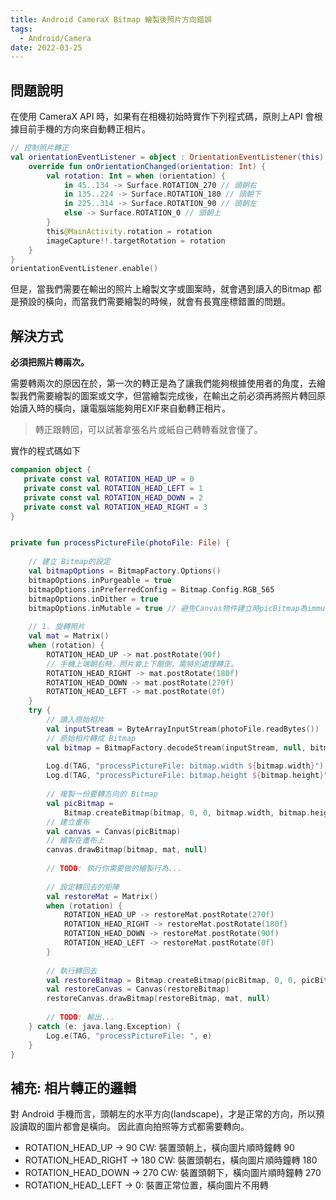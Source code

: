 ```yaml
---
title: Android CameraX Bitmap 繪製後照片方向錯誤
tags:
  - Android/Camera
date: 2022-03-25
---
```


## 問題說明

在使用 CameraX API 時，如果有在相機初始時實作下列程式碼，原則上API 會根據目前手機的方向來自動轉正相片。

```kotlin
// 控制照片轉正
val orientationEventListener = object : OrientationEventListener(this) {
    override fun onOrientationChanged(orientation: Int) {
        val rotation: Int = when (orientation) {
            in 45..134 -> Surface.ROTATION_270 // 頭朝右
            in 135..224 -> Surface.ROTATION_180 // 頭朝下
            in 225..314 -> Surface.ROTATION_90 // 頭朝左
            else -> Surface.ROTATION_0 // 頭朝上
        }
        this@MainActivity.rotation = rotation
        imageCapture!!.targetRotation = rotation
    }
}
orientationEventListener.enable()
```

但是，當我們需要在輸出的照片上繪製文字或圖案時，就會遇到讀入的Bitmap 都是預設的橫向，而當我們需要繪製的時候，就會有長寬座標錯置的問題。

## 解決方式

**必須把照片轉兩次。**

需要轉兩次的原因在於，第一次的轉正是為了讓我們能夠根據使用者的角度，去繪製我們需要繪製的圖案或文字，但當繪製完成後，在輸出之前必須再將照片轉回原始讀入時的橫向，讓電腦端能夠用EXIF來自動轉正相片。

> 轉正跟轉回，可以試著拿張名片或紙自己轉轉看就會懂了。

實作的程式碼如下

```kotlin
companion object {
   private const val ROTATION_HEAD_UP = 0
   private const val ROTATION_HEAD_LEFT = 1
   private const val ROTATION_HEAD_DOWN = 2
   private const val ROTATION_HEAD_RIGHT = 3
}


private fun processPictureFile(photoFile: File) {
    
    // 建立 Bitmap的設定
    val bitmapOptions = BitmapFactory.Options()
    bitmapOptions.inPurgeable = true
    bitmapOptions.inPreferredConfig = Bitmap.Config.RGB_565
    bitmapOptions.inDither = true
    bitmapOptions.inMutable = true // 避免Canvas物件建立時picBitmap為immutable
    
    // 1. 旋轉照片
    val mat = Matrix()
    when (rotation) {
        ROTATION_HEAD_UP -> mat.postRotate(90f)
        // 手機上端朝右時，照片會上下顛倒，需特別處理轉正。
        ROTATION_HEAD_RIGHT -> mat.postRotate(180f)
        ROTATION_HEAD_DOWN -> mat.postRotate(270f)
        ROTATION_HEAD_LEFT -> mat.postRotate(0f)
    }
    try {
        // 讀入原始相片
        val inputStream = ByteArrayInputStream(photoFile.readBytes())
        // 原始相片轉成 Bitmap
        val bitmap = BitmapFactory.decodeStream(inputStream, null, bitmapOptions) ?: return
        
        Log.d(TAG, "processPictureFile: bitmap.width ${bitmap.width}")
        Log.d(TAG, "processPictureFile: bitmap.height ${bitmap.height}")
        
        // 複製一份要轉方向的 Bitmap
        val picBitmap =
            Bitmap.createBitmap(bitmap, 0, 0, bitmap.width, bitmap.height, mat, true)
        // 建立畫布
        val canvas = Canvas(picBitmap)
        // 繪製在畫布上
        canvas.drawBitmap(bitmap, mat, null)
        
        // TODO: 執行你需要做的繪製行為...
        
        // 設定轉回去的矩陣
        val restoreMat = Matrix()
        when (rotation) {
            ROTATION_HEAD_UP -> restoreMat.postRotate(270f)
            ROTATION_HEAD_RIGHT -> restoreMat.postRotate(180f)
            ROTATION_HEAD_DOWN -> restoreMat.postRotate(90f)
            ROTATION_HEAD_LEFT -> restoreMat.postRotate(0f)
        }
        
        // 執行轉回去
        val restoreBitmap = Bitmap.createBitmap(picBitmap, 0, 0, picBitmap.width, picBitmap.height, restoreMat, true)
        val restoreCanvas = Canvas(restoreBitmap)
        restoreCanvas.drawBitmap(restoreBitmap, mat, null)
        
        // TODO: 輸出...
    } catch (e: java.lang.Exception) {
        Log.e(TAG, "processPictureFile: ", e)
    }
}
```

## 補充: 相片轉正的邏輯

對 Android 手機而言，頭朝左的水平方向(landscape)，才是正常的方向，所以預設讀取的圖片都會是橫向。
因此直向拍照等方式都需要轉向。

- ROTATION_HEAD_UP -> 90 CW: 裝置頭朝上，橫向圖片順時鐘轉 90
- ROTATION_HEAD_RIGHT -> 180 CW: 裝置頭朝右，橫向圖片順時鐘轉 180
- ROTATION_HEAD_DOWN -> 270 CW: 裝置頭朝下，橫向圖片順時鐘轉 270
- ROTATION_HEAD_LEFT -> 0: 裝置正常位置，橫向圖片不用轉
